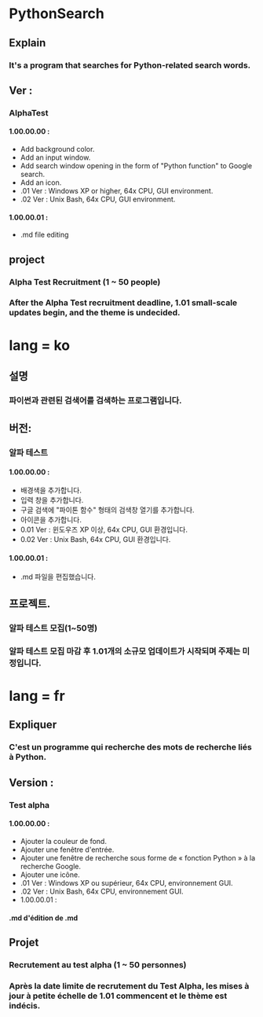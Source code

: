 # PythonSearch  
## Explain  
### It's a program that searches for Python-related search words.  
## Ver :  
### AlphaTest  
#### 1.00.00.00 :   
* Add background color.  
* Add an input window.  
* Add search window opening in the form of "Python function" to Google search.  
* Add an icon.  
* .01 Ver : Windows XP or higher, 64x CPU, GUI environment.  
* .02 Ver : Unix Bash, 64x CPU, GUI environment.  
#### 1.00.00.01 :
* .md file editing
## project  
### Alpha Test Recruitment (1 ~ 50 people)  
### After the Alpha Test recruitment deadline, 1.01 small-scale updates begin, and the theme is undecided.    
# lang = ko  
## 설명
### 파이썬과 관련된 검색어를 검색하는 프로그램입니다.  
## 버전:  
### 알파 테스트  
#### 1.00.00.00 :   
* 배경색을 추가합니다.  
* 입력 창을 추가합니다.  
* 구글 검색에 "파이톤 함수" 형태의 검색창 열기를 추가합니다.  
* 아이콘을 추가합니다.  
* 0.01 Ver : 윈도우즈 XP 이상, 64x CPU, GUI 환경입니다.  
* 0.02 Ver : Unix Bash, 64x CPU, GUI 환경입니다.  
#### 1.00.00.01 :
*  .md 파일을 편집했습니다.
## 프로젝트.  
### 알파 테스트 모집(1~50명)  
### 알파 테스트 모집 마감 후 1.01개의 소규모 업데이트가 시작되며 주제는 미정입니다.    
# lang = fr 
## Expliquer  
### C'est un programme qui recherche des mots de recherche liés à Python.  
## Version :  
### Test alpha  
#### 1.00.00.00 :   
* Ajouter la couleur de fond.  
* Ajouter une fenêtre d'entrée.  
* Ajouter une fenêtre de recherche sous forme de « fonction Python » à la recherche Google.  
* Ajouter une icône.  
* .01 Ver : Windows XP ou supérieur, 64x CPU, environnement GUI.  
* .02 Ver : Unix Bash, 64x CPU, environnement GUI.  
* 1.00.00.01 :
#### .md d'édition de .md
## Projet  
### Recrutement au test alpha (1 ~ 50 personnes)  
### Après la date limite de recrutement du Test Alpha, les mises à jour à petite échelle de 1.01 commencent et le thème est indécis.
